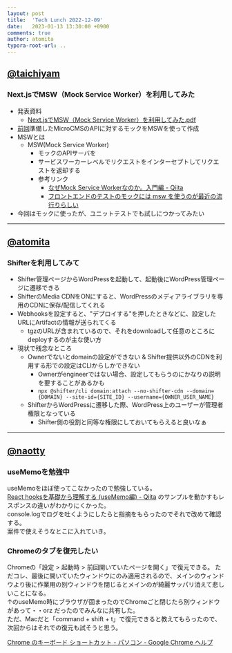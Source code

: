 ```yaml
---
layout: post
title:  'Tech Lunch 2022-12-09'
date:   2023-01-13 13:30:00 +0900
comments: true
author: atomita
typora-root-url: ..
---
```



## [@taichiyam](https://github.com/taichiyam)

### Next.jsでMSW（Mock Service Worker）を利用してみた

- 発表資料
  - [Next.jsでMSW（Mock Service Worker）を利用してみた.pdf](https://github.com/RyukyuInteractive/tech.ryukyu-i.co.jp/files/10421746/Next.js.MSW.Mock.Service.Worker.pdf)
- [前回](https://tech.ryukyu-i.co.jp/2022/12/09/tech-lunch/)準備したMicroCMSのAPIに対するモックをMSWを使って作成
- MSWとは
  - MSW(Mock Service Worker)
    - モックのAPIサーバを
    - サービスワーカーレベルでリクエストをインターセプトしてリクエストを返却する
    - 参考リンク
      - [なぜMock Service Workerなのか。入門編 - Qiita](https://qiita.com/yoshii0110/items/1ddf5cac185558eb362e)
      - [フロントエンドのテストのモックには msw を使うのが最近の流行りらしい](https://zenn.dev/azukiazusa/articles/using-msw-to-mock-frontend-tests)
- 今回はモックに使ったが、ユニットテストでも試しにつかってみたい



----

## [@atomita](https://github.com/atomita)

### Shifterを利用してみて

- Shifter管理ページからWordPressを起動して、起動後にWordPress管理ページに遷移できる
- ShifterのMedia CDNをONにすると、WordPressのメディアライブラリを専用のCDNに保存/配信してくれる
- Webhooksを設定すると、"デプロイする"を押したときなどに、設定したURLにArtifactの情報が送られてくる
    - tgzのURLが含まれているので、それをdownloadして任意のところにdeployするのが主な使い方
- 現状で残念なところ
    - Ownerでないとdomainの設定ができない & Shifter提供以外のCDNを利用する形での設定はCLIからしかできない
        - Ownerがengineerではない場合、設定してもらうのにかなりの説明を要することがあるかも
        - `npx @shifter/cli domain:attach --no-shifter-cdn --domain={DOMAIN} --site-id={SITE_ID} --username={OWNER_USER_NAME}`
    - ShifterからWordPressに遷移した際、WordPress上のユーザーが管理者権限となっている
        - Shifter側の役割と同等な権限にしておいてもらえると良いなぁ



----

## [@naotty](https://github.com/naotty)

### useMemoを勉強中
useMemoをほぼ使ってこなかったので勉強している。  
[React hooksを基礎から理解する \(useMemo編\) \- Qiita](https://qiita.com/seira/items/42576765aecc9fa6b2f8) のサンプルを動かすもレスポンスの違いがわかりにくかった。  
console.logでログを吐くようにしたらと指摘をもらったのでそれで改めて確認する。  
案件で使えそうなとこに入れていき。  


### Chromeのタブを復元したい
Chromeの「設定 > 起動時 > 前回開いていたページを開く」で復元できる。
ただコレ、最後に開いていたウィンドウにのみ適用されるので、メインのウィンドウより後に作業用の別ウィンドウを閉じるとメインのが綺麗サッパリ消えて悲しいことになる。  
↑のuseMemo時にブラウザが固まったのでChromeごと閉じたら別ウィンドウがあって・・orz だったのでみんなに共有した。  
ただ、Macだと「command + shift + t」で復元できると教えてもらったので、次回からはそれでの復元も試そうと思う。  

[Chrome のキーボード ショートカット \- パソコン \- Google Chrome ヘルプ](https://support.google.com/chrome/answer/157179?hl=ja&co=GENIE.Platform%3DDesktop#zippy=%2C%E3%82%BF%E3%83%96%E3%81%A8%E3%82%A6%E3%82%A3%E3%83%B3%E3%83%89%E3%82%A6%E3%81%AE%E3%82%B7%E3%83%A7%E3%83%BC%E3%83%88%E3%82%AB%E3%83%83%E3%83%88)



